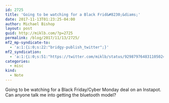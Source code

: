 ```yaml
---
id: 2725
title: 'Going to be watching for a Black Frid&#8230;&diams;'
date: 2017-11-13T01:23:25-04:00
author: Michael Bishop
layout: post
guid: http://miklb.com/?p=2725
permalink: /blog/2017/11/13/2725/
mf2_mp-syndicate-to:
  - 'a:1:{i:0;s:22:"bridgy-publish_twitter";}'
mf2_syndication:
  - 'a:1:{i:0;s:51:"https://twitter.com/miklb/status/929879764831105024";}'
categories:
  - misc
kind:
  - Note
---
```

Going to be watching for a Black Friday/Cyber Monday deal on an Instapot. Can anyone talk me into getting the bluetooth model?